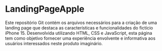 # LandingPageApple
Este repositório Git contém os arquivos necessários para a criação de uma landing page que destaca as características e funcionalidades do fictício iPhone 15. Desenvolvida utilizando HTML, CSS e JavaScript, esta página tem como objetivo fornecer uma experiência envolvente e informativa aos usuários interessados neste produto imaginário.
